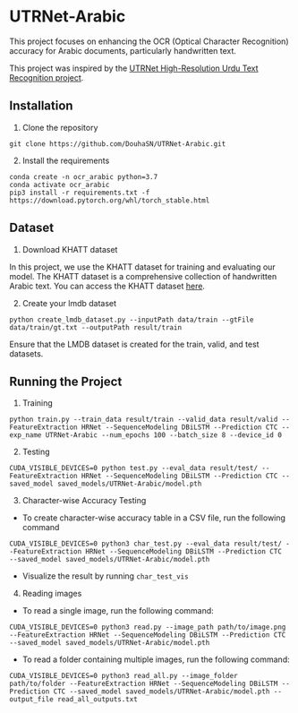 # UTRNet-Arabic

This project focuses on enhancing the OCR (Optical Character Recognition) accuracy for Arabic documents, particularly handwritten text. 

This project was inspired by the [UTRNet High-Resolution Urdu Text Recognition project](https://github.com/abdur75648/UTRNet-High-Resolution-Urdu-Text-Recognition).

## Installation
1. Clone the repository
```
git clone https://github.com/DouhaSN/UTRNet-Arabic.git
```

2. Install the requirements
```
conda create -n ocr_arabic python=3.7
conda activate ocr_arabic
pip3 install -r requirements.txt -f https://download.pytorch.org/whl/torch_stable.html
```

## Dataset
1. Download KHATT dataset  

In this project, we use the KHATT dataset for training and evaluating our model. The KHATT dataset is a comprehensive collection of handwritten Arabic text.
You can access the KHATT dataset [here](https://khatt.ideas2serve.net/).

2. Create your lmdb dataset
```
python create_lmdb_dataset.py --inputPath data/train --gtFile data/train/gt.txt --outputPath result/train
```
Ensure that the LMDB dataset is created for the train, valid, and test datasets.

## Running the Project

1. Training
```
python train.py --train_data result/train --valid_data result/valid --FeatureExtraction HRNet --SequenceModeling DBiLSTM --Prediction CTC --exp_name UTRNet-Arabic --num_epochs 100 --batch_size 8 --device_id 0
```

2. Testing
```
CUDA_VISIBLE_DEVICES=0 python test.py --eval_data result/test/ --FeatureExtraction HRNet --SequenceModeling DBiLSTM --Prediction CTC --saved_model saved_models/UTRNet-Arabic/model.pth
```

3. Character-wise Accuracy Testing
* To create character-wise accuracy table in a CSV file, run the following command

```
CUDA_VISIBLE_DEVICES=0 python3 char_test.py --eval_data result/test/ --FeatureExtraction HRNet --SequenceModeling DBiLSTM --Prediction CTC  --saved_model saved_models/UTRNet-Arabic/model.pth
```

* Visualize the result by running ```char_test_vis```

4. Reading images
* To read a single image, run the following command:

```
CUDA_VISIBLE_DEVICES=0 python3 read.py --image_path path/to/image.png --FeatureExtraction HRNet --SequenceModeling DBiLSTM --Prediction CTC  --saved_model saved_models/UTRNet-Arabic/model.pth
```

* To read a folder containing multiple images, run the following command:

```
CUDA_VISIBLE_DEVICES=0 python3 read_all.py --image_folder path/to/folder --FeatureExtraction HRNet --SequenceModeling DBiLSTM --Prediction CTC --saved_model saved_models/UTRNet-Arabic/model.pth --output_file read_all_outputs.txt
```

